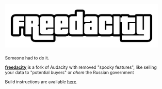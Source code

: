 ![freedacity](https://github.com/KokosTech/freedacity/blob/master/assets/freedacity.png) 
=========================
Someone had to do it.

[**freedacity**](https://github.com/KokosTech/freedacity) is a fork of Audacity with removed "spooky features", like selling your data to "potential buyers" or *ahem* the Russian government 

Build instructions are available [here](BUILDING.md).
